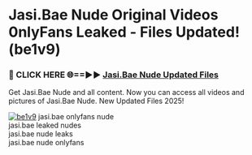 # Jasi.Bae Nude Original Videos 0nlyFans Leaked - Files Updated! (be1v9)

<h3>🔴 CLICK HERE 🌐==►► <a href="https://tinyurl.com/52m3yx9h" rel="nofollow">Jasi.Bae Nude Updated Files</a></h3>

Get Jasi.Bae Nude and all content. Now you can access all videos and pictures of Jasi.Bae Nude. New Updated Files 2025!

[![be1v9](https://i.imgur.com/TnHtlc8.gif)](https://tinyurl.com/52m3yx9h)
jasi.bae onlyfans nude<br>
jasi.bae leaked nudes<br>
jasi.bae nude leaks<br>
jasi.bae nude onlyfans